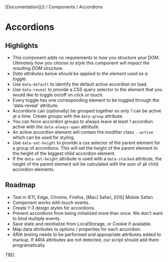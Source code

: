 <div class="breadcrumbs">
[Documentation](/) / Components / Accordions
</div>

# Accordions

## Highlights

*   This component adds no requirements to how you structure your DOM. _Ultimately how you choose to style this component will impact the resulting DOM structure._
*   _Data attributes below should be applied to the element used as a toggle._
*   Use `data-default` to identify the default active accordion on load.
*   Use `data-reveal` to provide a CSS query selector to the element that you would like to toggle on/off on click or touch.
*   Every toggle has one corresponding element to be toggled through the 'data-reveal' attribute.
*   Accordions can (optionally) be grouped together so only 1 can be active at a time. Create groups with the `data-group` attribute.
*   You can force accordion groups to always leave at least 1 accordion active with the `data-always-open` attribute.
*   An active accordion element will contain the modifier class `.-active` which can be used for styling.
*   Use `data-set-height` to provide a css selector of the parent element for a group of accordions. This will set the height of the parent element to the height of the     biggest child accordion element. 
*   If the `data-set-height` attribute is used with a `data-stacked` attribute, the height of the parent element will be calculated with the sum of all child                accordion elements.

## Roadmap

*   Test in IE11, Edge, Chrome, Firefox, [Mac] Safari, [iOS] Mobile Safari.
*   Component works with touch events.
*   Create 1-3 design styles for accordions.
*   Prevent accordions from being initialized more than once. We don't want to bind multiple events.
*   Save state and reinitialize from LocalStorage, or Cookie if available.
*   Map data attributes to options / properties for each accordion.
*   ARIA testing needs to be performed and appropriate attributes added to markup. If ARIA attributes are not detected, our script should add them programatically.

TBD.